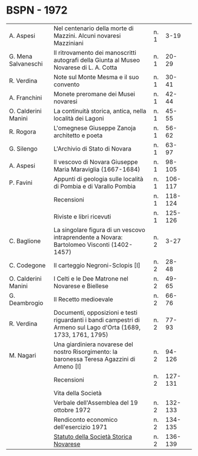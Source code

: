 # BSPN - 1972

<table>
    <tr>
        <td>A. Aspesi</td>
        <td>Nel centenario della morte di Mazzini. Alcuni novaresi Mazziniani</td>
        <td>n. 1</td>
        <td>3-19</td>
        <td></td>
    </tr>
    <tr>
        <td>G. Mena Salvaneschi</td>
        <td>Il ritrovamento dei manoscritti autografi della Giunta al Museo Novarese di L. A. Cotta</td>
        <td>n. 1</td>
        <td>20-29</td>
        <td></td>
    </tr>
    <tr>
        <td>R. Verdina</td>
        <td>Note sul Monte Mesma e il suo convento</td>
        <td>n. 1</td>
        <td>30-41</td>
        <td></td>
    </tr>
    <tr>
        <td>A. Franchini</td>
        <td>Monete preromane dei Musei novaresi</td>
        <td>n. 1</td>
        <td>42-44</td>
        <td></td>
    </tr>
    <tr>
        <td>O. Calderini Manini</td>
        <td>La continuità storica, antica, nella località dei Lagoni</td>
        <td>n. 1</td>
        <td>45-55</td>
        <td></td>
    </tr>
    <tr>
        <td>R. Rogora</td>
        <td>L'omegnese Giuseppe Zanoja architetto e poeta</td>
        <td>n. 1</td>
        <td>56-62</td>
        <td></td>
    </tr>
    <tr>
        <td>G. Silengo</td>
        <td>L'Archivio di Stato di Novara</td>
        <td>n. 1</td>
        <td>63-97</td>
        <td></td>
    </tr>
    <tr>
        <td>A. Aspesi</td>
        <td>Il vescovo di Novara Giuseppe Maria Maraviglia (1667-1684)</td>
        <td>n. 1</td>
        <td>98-105</td>
        <td></td>
    </tr>
    <tr>
        <td>P. Favini</td>
        <td>Appunti di geologia sulle località di Pombia e di Varallo Pombia</td>
        <td>n. 1</td>
        <td>106-117</td>
        <td></td>
    </tr>
    <tr>
        <td></td>
        <td>Recensioni</td>
        <td>n. 1</td>
        <td>118-124</td>
        <td></td>
    </tr>
    <tr>
        <td></td>
        <td>Riviste e libri ricevuti</td>
        <td>n. 1</td>
        <td>125-126</td>
        <td></td>
    </tr>
    <tr>
        <td>C. Baglione</td>
        <td>La singolare figura di un vescovo intraprendente a Novara: Bartolomeo Visconti (1402-1457)</td>
        <td>n. 2</td>
        <td>3-27</td>
        <td></td>
    </tr>
    <tr>
        <td>C. Codegone</td>
        <td>Il carteggio Negroni-Sclopis [I]</td>
        <td>n. 2</td>
        <td>28-48</td>
        <td></td>
    </tr>
    <tr>
        <td>O. Calderini Manini</td>
        <td>I Celti e le Dee Matrone nel Novarese e Biellese</td>
        <td>n. 2</td>
        <td>49-65</td>
        <td></td>
    </tr>
    <tr>
        <td>G. Deambrogio</td>
        <td>Il Recetto medioevale</td>
        <td>n. 2</td>
        <td>66-76</td>
        <td></td>
    </tr>
    <tr>
        <td>R. Verdina</td>
        <td>Documenti, opposizioni e testi riguardanti i bandi campestri di Armeno sul Lago d'Orta (1689, 1733, 1761,
            1795)
        </td>
        <td>n. 2</td>
        <td>77-93</td>
        <td></td>
    </tr>
    <tr>
        <td>M. Nagari</td>
        <td>Una giardiniera novarese del nostro Risorgimento: la baronessa Teresa Agazzini di Ameno [I]</td>
        <td>n. 2</td>
        <td>94-126</td>
        <td></td>
    </tr>
    <tr>
        <td></td>
        <td>Recensioni</td>
        <td>n. 2</td>
        <td>127-131</td>
        <td></td>
    </tr>
    <tr>
        <td></td>
        <td>Vita della Società</td>
        <td></td>
        <td></td>
        <td></td>
    </tr>
    <tr>
        <td></td>
        <td>Verbale dell'Assemblea del 19 ottobre 1972</td>
        <td>n. 2</td>
        <td>132-133</td>
        <td></td>
    </tr>
    <tr>
        <td></td>
        <td>Rendiconto economico dell'esercizio 1971</td>
        <td>n. 2</td>
        <td>134-135</td>
        <td></td>
    </tr>
    <tr>
        <td></td>
        <td><a href="http://www.ssno.it/SSN/ssn_stat.html">Statuto della Società Storica Novarese</a></td>
        <td>n. 2</td>
        <td>136-139</td>
        <td></td>
    </tr>
</table>

